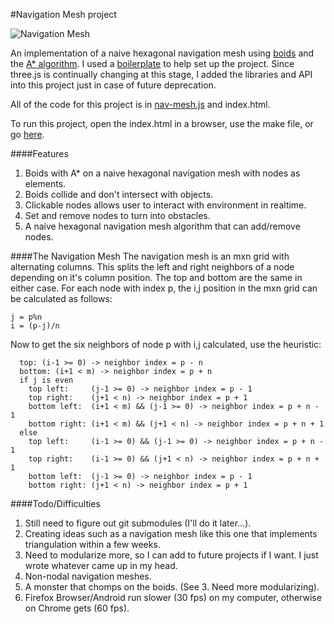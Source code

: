 #Navigation Mesh project

![Navigation Mesh][navmesh]

An implementation of a naive hexagonal navigation mesh using [boids][1] and the [A* algorithm][2]. I used a [boilerplate][3] to help set up the project. Since three.js is continually changing at this stage, I added the libraries and API into this project just in case of future deprecation.

All of the code for this project is in [nav-mesh.js][4] and index.html.

To run this project, open the index.html in a browser, use the make file, or go [here][5].

####Features

1. Boids with A* on a naive hexagonal navigation mesh with nodes as elements.
2. Boids collide and don't intersect with objects.
3. Clickable nodes allows user to interact with environment in realtime.
4. Set and remove nodes to turn into obstacles.
5. A naive hexagonal navigation mesh algorithm that can add/remove nodes.

####The Navigation Mesh
The navigation mesh is an mxn grid with alternating columns. This splits the left and right neighbors of a node depending on it's column position. The top and bottom are the same in either case. For each node with index p, the i,j position in the mxn grid can be calculated as follows:
```
j = p%n
i = (p-j)/n
```
Now to get the six neighbors of node p with i,j calculated, use the heuristic:
```
  top: (i-1 >= 0) -> neighbor index = p - n
  bottom: (i+1 < m) -> neighbor index = p + n
  if j is even
    top left:     (j-1 >= 0) -> neighbor index = p - 1
    top right:    (j+1 < n) -> neighbor index = p + 1
    bottom left:  (i+1 < m) && (j-1 >= 0) -> neighbor index = p + n - 1
    bottom right: (i+1 < m) && (j+1 < n) -> neighbor index = p + n + 1
  else
    top left:     (i-1 >= 0) && (j-1 >= 0) -> neighbor index = p + n - 1
    top right:    (i-1 >= 0) && (j+1 < n) -> neighbor index = p + n + 1
    bottom left:  (j-1 >= 0) -> neighbor index = p - 1
    bottom right: (j+1 < n) -> neighbor index = p + 1
```

####Todo/Difficulties

1. Still need to figure out git submodules (I'll do it later...).
2. Creating ideas such as a navigation mesh like this one that implements triangulation within a few weeks.
3. Need to modularize more, so I can add to future projects if I want. I just wrote whatever came up in my head.
4. Non-nodal navigation meshes.
5. A monster that chomps on the boids. (See 3. Need more modularizing).
6. Firefox Browser/Android run slower (30 fps) on my computer, otherwise on Chrome gets (60 fps).

[1]: http://www.vergenet.net/~conrad/boids/pseudocode.html
[2]: http://en.wikipedia.org/wiki/A*_search_algorithm
[3]: http://jeromeetienne.github.io/threejsboilerplatebuilder/
[4]: js/nav-mesh.js
[5]: http://www.ericung.com/nav-mesh
[navmesh]: https://dl.dropboxusercontent.com/u/102357166/navmesh.png
